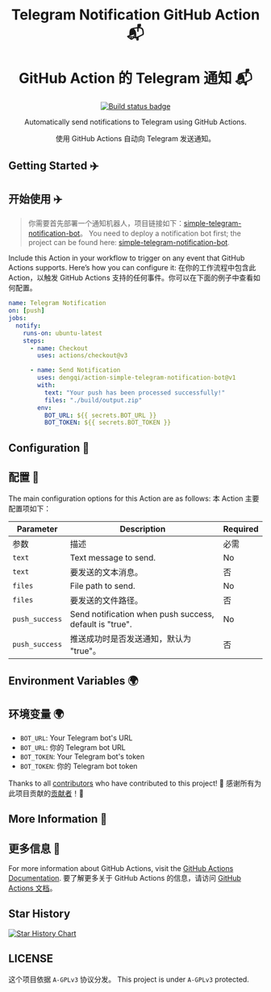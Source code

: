 <h1 align="center">
  Telegram Notification GitHub Action 📬
</h1>
<h1 align="center">
  GitHub Action 的 Telegram 通知 📬
</h1>

<p align="center">
  <a href="https://github.com/dengqi/action-simple-telegram-notification-bot/actions">
    <img src="https://github.com/nerdneilsfield/action-simple-telegram-notification-bot/actions/workflows/test.yml/badge.svg" alt="Build status badge">
  </a>
</p>

<p align="center">
  Automatically send notifications to Telegram using GitHub Actions.
</p>
<p align="center">
  使用 GitHub Actions 自动向 Telegram 发送通知。
</p>

## Getting Started :airplane:

## 开始使用 :airplane:

> 你需要首先部署一个通知机器人，项目链接如下：[simple-telegram-notification-bot](https://github.com/nerdneilsfield/simple-telegram-notification-bot)。
> You need to deploy a notification bot first; the project can be found here: [simple-telegram-notification-bot](https://github.com/nerdneilsfield/simple-telegram-notification-bot).

Include this Action in your workflow to trigger on any event that GitHub Actions supports. Here’s how you can configure it:
在你的工作流程中包含此 Action，以触发 GitHub Actions 支持的任何事件。你可以在下面的例子中查看如何配置。

```yml
name: Telegram Notification
on: [push]
jobs:
  notify:
    runs-on: ubuntu-latest
    steps:
      - name: Checkout
        uses: actions/checkout@v3

      - name: Send Notification
        uses: dengqi/action-simple-telegram-notification-bot@v1
        with:
          text: "Your push has been processed successfully!"
          files: "./build/output.zip"
        env:
          BOT_URL: ${{ secrets.BOT_URL }}
          BOT_TOKEN: ${{ secrets.BOT_TOKEN }}
```

## Configuration :wrench:

## 配置 :wrench:

The main configuration options for this Action are as follows:
本 Action 主要配置项如下：

| Parameter      | Description                                             | Required |
| -------------- | ------------------------------------------------------- | -------- |
| 参数           | 描述                                                    | 必需     |
| `text`         | Text message to send.                                   | No       |
| `text`         | 要发送的文本消息。                                      | 否       |
| `files`        | File path to send.                                      | No       |
| `files`        | 要发送的文件路径。                                      | 否       |
| `push_success` | Send notification when push success, default is "true". | No       |
| `push_success` | 推送成功时是否发送通知，默认为 "true"。                 | 否       |

## Environment Variables :earth_africa:

## 环境变量 :earth_africa:

- `BOT_URL`: Your Telegram bot's URL
- `BOT_URL`: 你的 Telegram bot URL
- `BOT_TOKEN`: Your Telegram bot's token
- `BOT_TOKEN`: 你的 Telegram bot token

Thanks to all [contributors](https://github.com/dengqi/action-simple-telegram-notification-bot/graphs/contributors) who have contributed to this project! 💖
感谢所有为此项目贡献的[贡献者](https://github.com/dengqi/action-simple-telegram-notification-bot/graphs/contributors)！💖

## More Information 📘

## 更多信息 📘

For more information about GitHub Actions, visit the [GitHub Actions Documentation](https://docs.github.com/en/actions).
要了解更多关于 GitHub Actions 的信息，请访问 [GitHub Actions 文档](https://docs.github.com/en/actions)。

## Star History

[![Star History Chart](https://api.star-history.com/svg?repos=nerdneilsfield/action-simple-telegram-notification-bot&type=Date)](https://star-history.com/#nerdneilsfield/action-simple-telegram-notification-bot&Date)

## LICENSE

这个项目依据 `A-GPLv3` 协议分发。
This project is under `A-GPLv3` protected.
